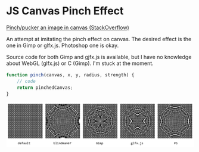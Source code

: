 # JS Canvas Pinch Effect

[Pinch/pucker an image in canvas (StackOverflow)](http://stackoverflow.com/questions/33402497/pinch-pucker-an-image-in-canvas)

An attempt at imitating the pinch effect on canvas. The desired effect is the one in Gimp or glfx.js. Photoshop one is okay.

Source code for both Gimp and gjfx.js is available, but I have no knowledge about WebGL (glfx.js) or C (Gimp). I'm stuck at the moment.

```javascript
function pinch(canvas, x, y, radius, strength) {
	// code
	return pinchedCanvas;
}
```

![Pinch Effect Comparison](https://raw.githubusercontent.com/akinuri/canvas-pinch/master/pinched%20images/_comparison.jpg)
